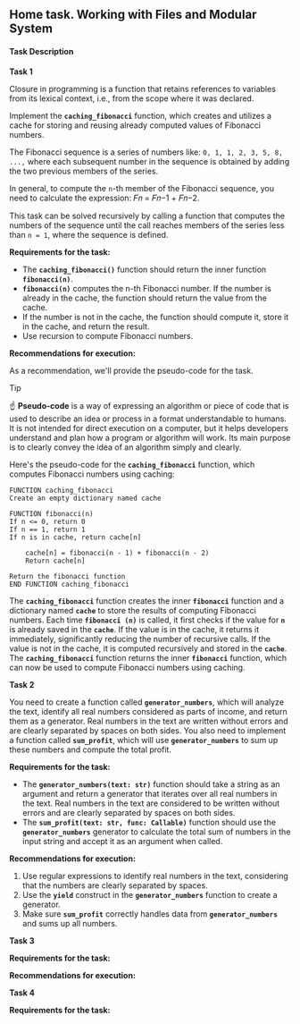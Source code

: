 ## Home task. Working with Files and Modular System

#### Task Description

**Task 1**

Closure in programming is a function that retains references to variables from its lexical context, i.e., from the scope where it was declared.

Implement the **`caching_fibonacci`** function, which creates and utilizes a cache for storing and reusing already computed values of Fibonacci numbers.

The Fibonacci sequence is a series of numbers like: `0, 1, 1, 2, 3, 5, 8, ...,` where each subsequent number in the sequence is obtained by adding the two previous members of the series.

In general, to compute the `n`-th member of the Fibonacci sequence, you need to calculate the expression: 𝐹𝑛 = 𝐹𝑛−1 + 𝐹𝑛−2.

This task can be solved recursively by calling a function that computes the numbers of the sequence until the call reaches members of the series less than `n = 1`, where the sequence is defined.

**Requirements for the task:**

- The **`caching_fibonacci()`** function should return the inner function **`fibonacci(n)`**.
- **`fibonacci(n)`** computes the n-th Fibonacci number. If the number is already in the cache, the function should return the value from the cache.
- If the number is not in the cache, the function should compute it, store it in the cache, and return the result.
- Use recursion to compute Fibonacci numbers.

**Recommendations for execution:**

As a recommendation, we'll provide the pseudo-code for the task.

> [!TIP]
> ☝ **Pseudo-code** is a way of expressing an algorithm or piece of code that is used to describe an idea or process in a format understandable to humans. It is not intended for direct execution on a computer, but it helps developers understand and plan how a program or algorithm will work. Its main purpose is to clearly convey the idea of an algorithm simply and clearly.

Here's the pseudo-code for the **`caching_fibonacci`** function, which computes Fibonacci numbers using caching:

```
FUNCTION caching_fibonacci
Create an empty dictionary named cache

FUNCTION fibonacci(n)
If n <= 0, return 0
If n == 1, return 1
If n is in cache, return cache[n]

    cache[n] = fibonacci(n - 1) + fibonacci(n - 2)
    Return cache[n]

Return the fibonacci function
END FUNCTION caching_fibonacci
```

The **`caching_fibonacci`** function creates the inner **`fibonacci`** function and a dictionary named **`cache`** to store the results of computing Fibonacci numbers. Each time **`fibonacci (n)`** is called, it first checks if the value for **`n`** is already saved in the **`cache`**. If the value is in the cache, it returns it immediately, significantly reducing the number of recursive calls. If the value is not in the cache, it is computed recursively and stored in the **`cache`**. The **`caching_fibonacci`** function returns the inner **`fibonacci`** function, which can now be used to compute Fibonacci numbers using caching.

**Task 2**

You need to create a function called **`generator_numbers`**, which will analyze the text, identify all real numbers considered as parts of income, and return them as a generator. Real numbers in the text are written without errors and are clearly separated by spaces on both sides. You also need to implement a function called **`sum_profit`**, which will use **`generator_numbers`** to sum up these numbers and compute the total profit.

**Requirements for the task:**

- The **`generator_numbers(text: str)`** function should take a string as an argument and return a generator that iterates over all real numbers in the text. Real numbers in the text are considered to be written without errors and are clearly separated by spaces on both sides.
- The **`sum_profit(text: str, func: Callable)`** function should use the **`generator_numbers`** generator to calculate the total sum of numbers in the input string and accept it as an argument when called.

**Recommendations for execution:**

1. Use regular expressions to identify real numbers in the text, considering that the numbers are clearly separated by spaces.
2. Use the **`yield`** construct in the **`generator_numbers`** function to create a generator.
3. Make sure **`sum_profit`** correctly handles data from **`generator_numbers`** and sums up all numbers.

**Task 3**

**Requirements for the task:**

**Recommendations for execution:**

**Task 4**

**Requirements for the task:**
